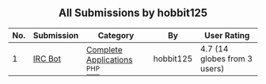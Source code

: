 ﻿<div align="center">

## All Submissions by hobbit125

</div>

No.  | Submission | Category | By   | User Rating
---- | ---------- | -------- | ---- | -----------
1 | [IRC Bot<br />](https://github.com/Planet-Source-Code/hobbit125-irc-bot__8-485) | [Complete Applications<br /><sup>PHP</sup>](../ByCategory/complete-applications__8-7.md) | hobbit125 | 4.7 (14 globes from 3 users)
